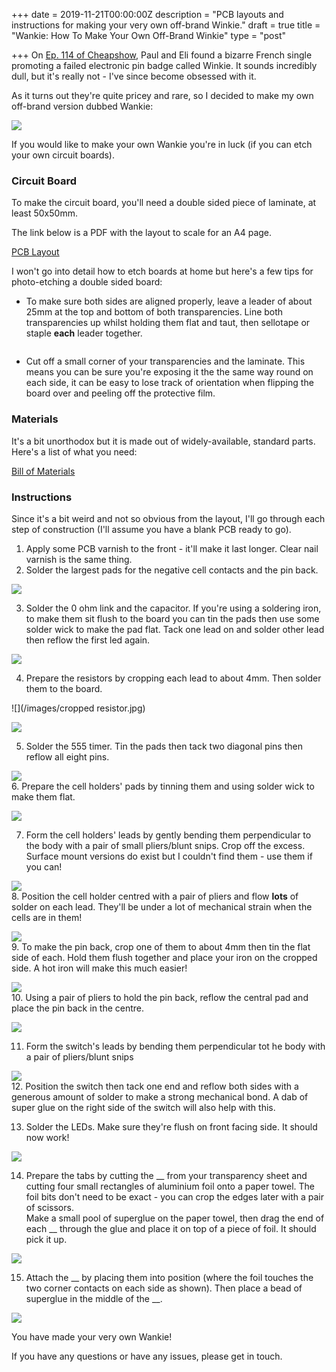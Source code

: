+++
date = 2019-11-21T00:00:00Z
description = "PCB layouts and instructions for making your very own off-brand Winkie."
draft = true
title = "Wankie: How To Make Your Own Off-Brand Winkie"
type = "post"

+++
On [Ep. 114 of Cheapshow](https://www.thecheapshow.co.uk/ep-114-winkie), Paul and Eli found a bizarre French single promoting a failed electronic pin badge called Winkie. It sounds incredibly dull, but it's really not - I've since become obsessed with it.

As it turns out they're quite pricey and rare, so I decided to make my own off-brand version dubbed Wankie:

![](/images/finished-product.jpg)

If you would like to make your own Wankie you're in luck (if you can etch your own circuit boards).

### Circuit Board

To make the circuit board, you'll need a double sided piece of laminate, at least 50x50mm.

The link below is a PDF with the layout to scale for an A4 page.

[PCB Layout](https://drive.google.com/file/d/1G-mmLmWoUyeC-S6W-NTwl_hBmtrIUGoF/view?usp=sharing "PCB Layout")

I won't go into detail how to etch boards at home but here's a few tips for photo-etching a double sided board:

* To make sure both sides are aligned properly, leave a leader of about 25mm at the top and bottom of both transparencies. Line both transparencies up whilst holding them flat and taut, then sellotape or staple **each** leader together.

<img of transparency>

* Cut off a small corner of your transparencies and the laminate. This means you can be sure you're exposing it the the same way round on each side, it can be easy to lose track of orientation when flipping the board over and peeling off the protective film.

### Materials

It's a bit unorthodox but it is made out of widely-available, standard parts. Here's a list of what you need:

[Bill of Materials](https://docs.google.com/spreadsheets/d/1p3rOqLWnDMtnXX7NXCRcTw4L4Kr5cC3prt3LqJf37A0/edit?usp=sharing "Bill of Materials")

### Instructions

Since it's a bit weird and not so obvious from the layout, I'll go through each step of construction (I'll assume you have a blank PCB ready to go). 

1. Apply some PCB varnish to the front - it'll make it last longer. Clear nail varnish is the same thing. 
2. Solder the largest pads for the negative cell contacts and the pin back.

![](/images/soldering-1.jpg)

3. Solder the 0 ohm link and the capacitor. If you're using a soldering iron, to make them sit flush to the board you can tin the pads then use some solder wick to make the pad flat. Tack one lead on and solder other lead then reflow the first led again.

![](/images/soldering-2.jpg)

4. Prepare the resistors by cropping each lead to about 4mm. Then solder them to the board.

![](/images/cropped resistor.jpg)

![](/images/soldering-3.jpg)

5. Solder the 555 timer. Tin the pads then tack two diagonal pins then reflow all eight pins.

  
  
![](/images/soldering-4.jpg)  
6\. Prepare the cell holders' pads by tinning them and using solder wick to make them flat.

![](/images/soldering-5.jpg)

7. Form the cell holders' leads by gently bending them perpendicular to the body with a pair of small pliers/blunt snips. Crop off the excess. Surface mount versions do exist but I couldn't find them - use them if you can!

![](/images/cell-holder-folded.jpg)  
8\. Position the cell holder centred with a pair of pliers and flow **lots** of solder on each lead. They'll be under a lot of mechanical strain when the cells are in them!

![](/images/soldering-6.jpg)  
9\. To make the pin back, crop one of them to about 4mm then tin the flat side of each. Hold them flush together and place your iron on the cropped side. A hot iron will make this much easier!

![](/images/pin-back-assembly.jpg)  
10\. Using a pair of pliers to hold the pin back, reflow the central pad and place the pin back in the centre.

![](/images/soldering-7.jpg)

11. Form the switch's leads by bending them perpendicular tot he body with a pair of pliers/blunt snips

![](/images/dip-switch-bend.jpg)  
12\. Position the switch then tack one end and reflow both sides with a generous amount of solder to make a strong mechanical bond. A dab of super glue on the right side of the switch will also help with this.

13. Solder the LEDs. Make sure they're flush on front facing side. It should now work!

![](/images/soldering-8.jpg)

14. Prepare the tabs by cutting the __ from your transparency sheet and cutting four small rectangles of aluminium foil onto a paper towel. The foil bits don't need to be exact - you can crop the edges later with a pair of scissors.   
    Make a small pool of superglue on the paper towel, then drag the end of each __ through the glue and place it on top of a piece of foil. It should pick it up.

![](/images/tabs.jpg)

15. Attach the __ by placing them into position (where the foil touches the two corner contacts on each side as shown). Then place a bead of superglue in the middle of the __.

![](/images/final-circuit-side.jpg)

You have made your very own Wankie!

If you have any questions or have any issues, please get in touch. 